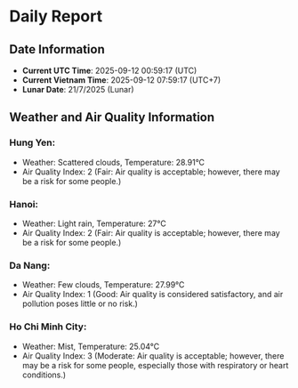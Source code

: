 # Daily Report
## Date Information
- **Current UTC Time**: 2025-09-12 00:59:17 (UTC)
- **Current Vietnam Time**: 2025-09-12 07:59:17 (UTC+7)
- **Lunar Date**: 21/7/2025 (Lunar)

## Weather and Air Quality Information

### Hung Yen:
- Weather: Scattered clouds, Temperature: 28.91°C
- Air Quality Index: 2 (Fair: Air quality is acceptable; however, there may be a risk for some people.)

### Hanoi:
- Weather: Light rain, Temperature: 27°C
- Air Quality Index: 2 (Fair: Air quality is acceptable; however, there may be a risk for some people.)

### Da Nang:
- Weather: Few clouds, Temperature: 27.99°C
- Air Quality Index: 1 (Good: Air quality is considered satisfactory, and air pollution poses little or no risk.)

### Ho Chi Minh City:
- Weather: Mist, Temperature: 25.04°C
- Air Quality Index: 3 (Moderate: Air quality is acceptable; however, there may be a risk for some people, especially those with respiratory or heart conditions.)
